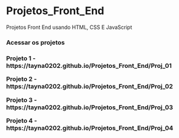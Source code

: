 # Projetos_Front_End
Projetos Front End usando HTML, CSS E JavaScript

<h3> Acessar os projetos <h3>

<p> Projeto 1 -  https://tayna0202.github.io/Projetos_Front_End/Proj_01
<p> Projeto 2 -  https://tayna0202.github.io/Projetos_Front_End/Proj_02
<p> Projeto 3 -  https://tayna0202.github.io/Projetos_Front_End/Proj_03
<p> Projeto 4 -  https://tayna0202.github.io/Projetos_Front_End/Proj_04

